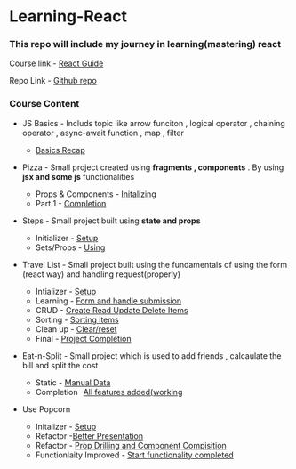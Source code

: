 # Learning-React

### This repo will include my journey in learning(mastering) react

Course link - [React Guide](https://www.udemy.com/course/the-ultimate-react-course/learn/lecture/37351178#overview)

Repo Link - [Github repo](https://github.com/jonasschmedtmann/ultimate-react-course)

### Course Content

- JS Basics - Includs topic like arrow funciton , logical operator , chaining operator , async-await function , map , filter 
  - [Basics Recap](https://github.com/Ravkeerat02/Learning-React/blob/main/js-review/script.js)
- Pizza - Small project created using **fragments , components** . By using **jsx and some js** functionalities
  - Props & Components - [Initalizing](https://github.com/Ravkeerat02/Learning-React/blob/main/pizza/src/index.js)
  - Part 1 - [Completion](https://github.com/Ravkeerat02/Learning-React/tree/main/pizza)
 
- Steps - Small project built using **state and props**
  - Initializer - [Setup](https://github.com/Ravkeerat02/Learning-React/tree/main/steps)
  - Sets/Props - [Using](https://github.com/Ravkeerat02/Learning-React/blob/main/steps/src/App.js)
 
- Travel List - Small project built using the fundamentals of using the form (react way) and handling request(properly)
  - Intializer - [Setup](https://github.com/Ravkeerat02/Learning-React/tree/main/travel-list)
  - Learning - [Form and handle submission](https://github.com/Ravkeerat02/Learning-React/blob/main/travel-list/src/App.js)
  - CRUD - [Create Read Update Delete Items](https://github.com/Ravkeerat02/Learning-React/blob/main/travel-list/src/App.js)
  -  Sorting - [Sorting items](https://github.com/Ravkeerat02/Learning-React/blob/main/travel-list/src/App.js)
  -  Clean up - [Clear/reset](https://github.com/Ravkeerat02/Learning-React/blob/main/travel-list/src/App.js)
  -  Final - [Project Completion](https://github.com/Ravkeerat02/Learning-React/tree/main/travel-list/src)
 
- Eat-n-Split - Small project which is used to add friends , calcaulate the bill and split the cost
  - Static - [Manual Data](https://github.com/Ravkeerat02/Learning-React/blob/127afcbf0b55b8386ed294f7685d56a92f6ca556/eat-n-split/src/App.js)
  - Completion -[All features added(working](https://github.com/Ravkeerat02/Learning-React/blob/main/eat-n-split/src/App.js)
 
- Use Popcorn
  - Initalizer - [Setup](https://github.com/Ravkeerat02/Learning-React/tree/main/usepopcorn)
  - Refactor -[Better Presentation](https://github.com/Ravkeerat02/Learning-React/blob/main/usepopcorn/src/App.js)
  - Refactor - [Prop Drilling and Component Compisition](https://github.com/Ravkeerat02/Learning-React/blob/main/usepopcorn/src/App.js)
  - Functionlaity Improved - [Start functionality completed](https://github.com/Ravkeerat02/Learning-React/blob/main/usepopcorn/src/StarRating.js)
